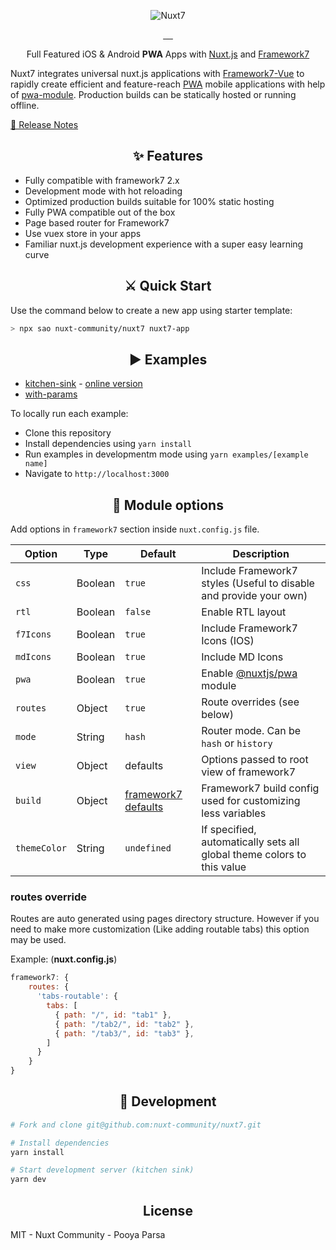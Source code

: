 <p align="center">
    <img src="https://github.com/nuxt-community/nuxt7/raw/master/.assets/nuxt7.png" alt="Nuxt7">
</p>

<p align="center">
<a href="https://david-dm.org/nuxt-community/nuxt7">
    <img alt="" src="https://david-dm.org/nuxt-community/nuxt7/status.svg?style=flat-square">
</a>
<a href="https://npmjs.com/package/nuxt7">
    <img alt="" src="https://img.shields.io/npm/v/nuxt7/latest.svg?style=flat-square">
</a>
<a href="https://npmjs.com/package/nuxt7">
    <img alt="" src="https://img.shields.io/npm/dt/nuxt7.svg?style=flat-square">
</a>
<a href="https://circleci.com/gh/nuxt-community/nuxt7">
    <img alt="" src="https://img.shields.io/circleci/project/github/nuxt-community/nuxt7/master.svg?style=flat-square">
</a>
<a href="https://standardjs.com">
    <img alt="" src="https://img.shields.io/badge/code_style-standard-brightgreen.svg?style=flat-square">
</a>
</p>

<p align="center">
Full Featured iOS & Android <strong>PWA</strong> Apps with <a href="https://nuxtjs.org">Nuxt.js</a> and <a href="https://framework7.io">Framework7</a>
<br>
</p>

Nuxt7 integrates universal nuxt.js applications with [Framework7](https://framework7.io/)[-Vue](https://framework7.io/vue)
to rapidly create efficient and feature-reach [PWA](https://developers.google.com/web/progressive-web-apps) mobile applications with help of [pwa-module](https://github.com/nuxt-community/pwa-module). Production builds can be statically hosted or running offline.

<a href="./CHANGELOG.md">📖 Release Notes</a>

<h2 align="center">✨ Features</h2>

* Fully compatible with framework7 2.x
* Development mode with hot reloading
* Optimized production builds suitable for 100% static hosting
* Fully PWA compatible out of the box
* Page based router for Framework7
* Use vuex store in your apps
* Familiar nuxt.js development experience with a super easy learning curve

<h2 align="center">⚔️ Quick Start</h2>

Use the command below to create a new app using starter template:

```bash
> npx sao nuxt-community/nuxt7 nuxt7-app
```

<h2 align="center">▶️ Examples</h2>

* [kitchen-sink](./examples/kitchen-sink) - [online version](https://nuxt7.cf)
* [with-params](./examples/with-params)

To locally run each example:

* Clone this repository
* Install dependencies using `yarn install`
* Run examples in developmentm mode using `yarn examples/[example name]`
* Navigate to `http://localhost:3000`

<h2 align="center">🔧 Module options</h2>

Add options in `framework7` section inside `nuxt.config.js` file.

| Option       | Type    | Default                                                                                               | Description                                                               |
| ------------ | ------- | ----------------------------------------------------------------------------------------------------- | ------------------------------------------------------------------------- |
| `css`        | Boolean | `true`                                                                                                | Include Framework7 styles (Useful to disable and provide your own)        |
| `rtl`        | Boolean | `false`                                                                                               | Enable RTL layout                                                         |
| `f7Icons`    | Boolean | `true`                                                                                                | Include Framework7 Icons (IOS)                                            |
| `mdIcons`    | Boolean | `true`                                                                                                | Include MD Icons                                                          |
| `pwa`        | Boolean | `true`                                                                                                | Enable [@nuxtjs/pwa](https://github.com/nuxt-community/pwa-module) module |
| `routes`     | Object  | `true`                                                                                                | Route overrides (see below)                                               |
| `mode`       | String  | `hash`                                                                                                | Router mode. Can be `hash` or `history`                                   |
| `view`       | Object  | defaults                                                                                              | Options passed to root view of framework7                                 |
| `build`      | Object  | [framework7 defaults](https://github.com/framework7io/Framework7/blob/master/scripts/build-config.js) | Framework7 build config used for customizing less variables               |
| `themeColor` | String  | `undefined`                                                                                           | If specified, automatically sets all global theme colors to this value    |

### routes override

Routes are auto generated using pages directory structure.
However if you need to make more customization (Like adding routable tabs) this option may be used.

Example: (**nuxt.config.js**)

```js
framework7: {
    routes: {
      'tabs-routable': {
        tabs: [
          { path: "/", id: "tab1" },
          { path: "/tab2/", id: "tab2" },
          { path: "/tab3/", id: "tab3" },
        ]
      }
    }
}
```

<h2 align="center">🍳 Development</h2>

```bash
# Fork and clone git@github.com:nuxt-community/nuxt7.git

# Install dependencies
yarn install

# Start development server (kitchen sink)
yarn dev
```

<h2 align="center">License</h2>

MIT - Nuxt Community - Pooya Parsa
